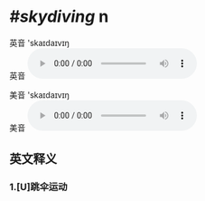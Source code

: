 # ***\#skydiving*** n
英音 'skaɪdaɪvɪŋ  
英音
<audio src="./media/skydiving1_AAC.aac" controls="controls"></audio>

美音 'skaɪdaɪvɪŋ  
美音
<audio src="./media/skydiving2_AAC.aac" controls="controls"></audio>



  

英文释义
---
### 1.**[U]跳伞运动**  


